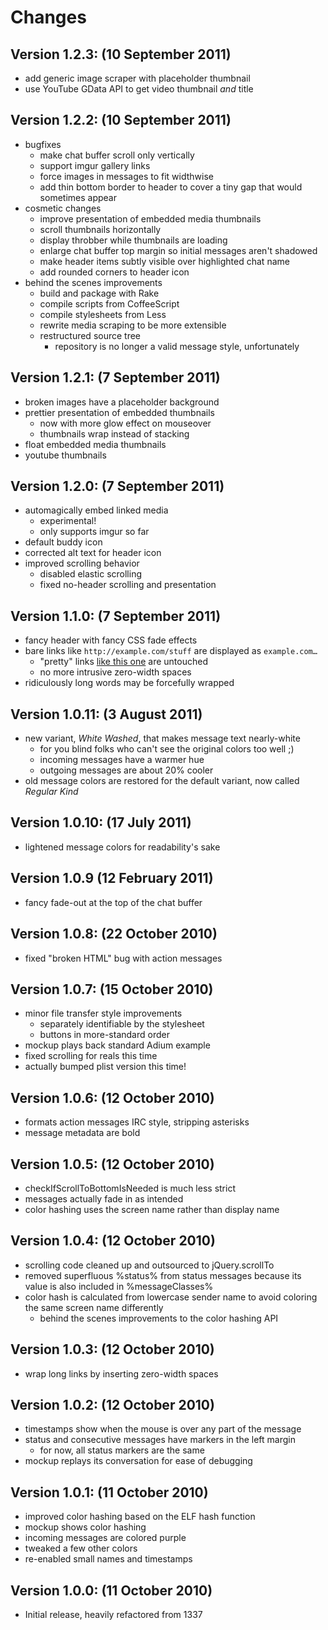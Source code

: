 # Changes

## Version 1.2.3: (10 September 2011)
* add generic image scraper with placeholder thumbnail
* use YouTube GData API to get video thumbnail _and_ title

## Version 1.2.2: (10 September 2011)
* bugfixes
    * make chat buffer scroll only vertically
    * support imgur gallery links
    * force images in messages to fit widthwise
    * add thin bottom border to header to cover a tiny gap that would 
      sometimes appear
* cosmetic changes
    * improve presentation of embedded media thumbnails
    * scroll thumbnails horizontally
    * display throbber while thumbnails are loading
    * enlarge chat buffer top margin so initial messages aren't shadowed
    * make header items subtly visible over highlighted chat name
    * add rounded corners to header icon
* behind the scenes improvements
    * build and package with Rake
    * compile scripts from CoffeeScript
    * compile stylesheets from Less
    * rewrite media scraping to be more extensible
    * restructured source tree
        * repository is no longer a valid message style, unfortunately

## Version 1.2.1: (7 September 2011)
* broken images have a placeholder background
* prettier presentation of embedded thumbnails
    * now with more glow effect on mouseover
    * thumbnails wrap instead of stacking
* float embedded media thumbnails
* youtube thumbnails

## Version 1.2.0: (7 September 2011)
* automagically embed linked media
    * experimental!
    * only supports imgur so far
* default buddy icon
* corrected alt text for header icon
* improved scrolling behavior
    * disabled elastic scrolling
    * fixed no-header scrolling and presentation

## Version 1.1.0: (7 September 2011)
* fancy header with fancy CSS fade effects
* bare links like `http://example.com/stuff` are displayed as `example.com…`
    * "pretty" links [like this one](#) are untouched
    * no more intrusive zero-width spaces
* ridiculously long words may be forcefully wrapped

## Version 1.0.11: (3 August 2011)
* new variant, _White Washed_, that makes message text nearly-white
	* for you blind folks who can't see the original colors too well ;)
  * incoming messages have a warmer hue
  * outgoing messages are about 20% cooler
* old message colors are restored for the default variant, now called
  _Regular Kind_

## Version 1.0.10: (17 July 2011)
* lightened message colors for readability's sake

## Version 1.0.9 (12 February 2011)
* fancy fade-out at the top of the chat buffer

## Version 1.0.8: (22 October 2010)
* fixed "broken HTML" bug with action messages

## Version 1.0.7: (15 October 2010)
* minor file transfer style improvements
    * separately identifiable by the stylesheet
    * buttons in more-standard order
* mockup plays back standard Adium example
* fixed scrolling for reals this time
* actually bumped plist version this time!

## Version 1.0.6: (12 October 2010)
* formats action messages IRC style, stripping asterisks
* message metadata are bold

## Version 1.0.5: (12 October 2010)
* checkIfScrollToBottomIsNeeded is much less strict
* messages actually fade in as intended
* color hashing uses the screen name rather than display name

## Version 1.0.4: (12 October 2010)
* scrolling code cleaned up and outsourced to jQuery.scrollTo
* removed superfluous %status% from status messages because its value is also
  included in %messageClasses%
* color hash is calculated from lowercase sender name to avoid coloring the
  same screen name differently
    * behind the scenes improvements to the color hashing API

## Version 1.0.3: (12 October 2010)
* wrap long links by inserting zero-width spaces

## Version 1.0.2: (12 October 2010)
* timestamps show when the mouse is over any part of the message
* status and consecutive messages have markers in the left margin
    * for now, all status markers are the same
* mockup replays its conversation for ease of debugging

## Version 1.0.1: (11 October 2010)
* improved color hashing based on the ELF hash function
* mockup shows color hashing
* incoming messages are colored purple
* tweaked a few other colors
* re-enabled small names and timestamps

## Version 1.0.0: (11 October 2010)
* Initial release, heavily refactored from 1337
